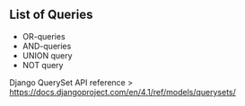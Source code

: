 ## List of Queries

* OR-queries
* AND-queries
* UNION query
* NOT query


Django QuerySet API reference > https://docs.djangoproject.com/en/4.1/ref/models/querysets/
